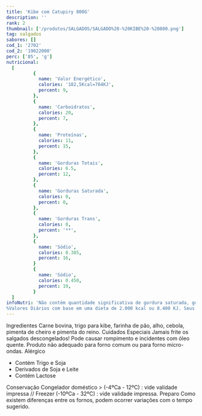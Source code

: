 ```yaml
---
title: 'Kibe com Catupiry 800G'
description: ''
rank: 2
thumbnail: ['/produtos/SALGADOS/SALGADO%20-%20KIBE%20-%20800.png']
tag: salgados
sabores: []
cod_1: '2702'
cod_2: '19022000'
perc: ['85', 'g']
nutricional:
  [
          {
            name: 'Valor Energético',
            calories: '182,5Kcal=764KJ',
            percent: 9,
          },
          {
            name: 'Carboidratos',
            calories: 20,
            percent: 7,
          },
          {
            name: 'Proteínas',
            calories: 11,
            percent: 15,
          },
          {
            name: 'Gorduras Totais',
            calories: 6.5,
            percent: 12,
          },
          {
            name: 'Gorduras Saturada',
            calories: 0,
            percent: 0,
          },
          {
            name: 'Gorduras Trans',
            calories: 0,
            percent: '**',
          },
          {
            name: 'Sódio',
            calories: 0.385,
            percent: 16,
          }
          {
            name: 'Sódio',
            calories: 0.450,
            percent: 19,
          }
  ]
infoNutri: 'Não contém quantidade significativa de gordura saturada, gordura trans e fibra alimentar.
%Valores Diários com base em uma dieta de 2.000 kcal ou 8.400 KJ. Seus valores diários podem ser maiores ou menores dependendo de suas necessidades energéticas.'
---
```

  <v-expansion-panels accordion class="mb-6 elevation-0">
    <v-expansion-panel>
      <v-expansion-panel-header>Ingredientes</v-expansion-panel-header>
      <v-expansion-panel-content>
        Carne bovina, trigo para kibe, farinha de pão, alho, cebola, pimenta de cheiro e pimenta do reino.
      </v-expansion-panel-content>
    </v-expansion-panel>    
    <v-expansion-panel>
      <v-expansion-panel-header>Cuidados Especiais</v-expansion-panel-header>
      <v-expansion-panel-content>
        Jamais frite os salgados descongelados! Pode causar rompimento e incidentes com óleo quente. Produto não adequado para forno comum ou para forno micro-ondas.
      </v-expansion-panel-content>
    </v-expansion-panel>
    <v-expansion-panel>
      <v-expansion-panel-header>Alérgico</v-expansion-panel-header>
      <v-expansion-panel-content>
        <ul>
          <li>Contém Trigo e Soja</li>
          <li>Derivados de Soja e Leite</li>
          <li>Contém Lactose</li>
        </ul>
      </v-expansion-panel-content>
    </v-expansion-panel>
    <v-expansion-panel>
      <v-expansion-panel-header>Conservação</v-expansion-panel-header>
      <v-expansion-panel-content>
        Congelador doméstico > (-4ºCa - 12ºC) : vide validade impressa // Freezer (-10ºCa - 32ºC) : vide validade impressa.
      </v-expansion-panel-content>
    </v-expansion-panel>
    <v-expansion-panel>
      <v-expansion-panel-header>Preparo</v-expansion-panel-header>
      <v-expansion-panel-content>
        <preparo preparo="Panela" :data="[
        'Em uma panela pequena, aqueça o óleo por 5 minutos (160ºC)',
        'Coloque de 5 a 7 salgados têm que ficar submersos no óleo.'
        ]"></preparo>
        <preparo preparo="Fritadeira Elétrica (com Óleo)" :data="[
        'Siga as instruções do fabricante. Fritar somente salgados CONGELADOS.',
        ]"></preparo>
        <preparo preparo="Fritadeira Elétrica (Sem Óleo)" :data="[
        'Nos modelos Air Fryer, recomenda-se aquecer por 5 minutos na potência máxima, colocar de 7 a 10 salgados CONGELADOS e deixar por 10 minutos.',
        'o tempo de aquecimento e fritura pode mudar de acordo com o modelo da fritadeira. Siga as instruções do fabricante.'
        ]"></preparo>
           Como existem diferenças entre os fornos, podem ocorrer variações com o tempo sugerido.
      </v-expansion-panel-content>
    </v-expansion-panel>
  </v-expansion-panels>